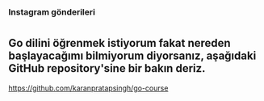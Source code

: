 ### Instagram gönderileri
#
## Go dilini öğrenmek istiyorum fakat nereden başlayacağımı bilmiyorum diyorsanız, aşağıdaki GitHub repository'sine bir bakın deriz.
https://github.com/karanpratapsingh/go-course
